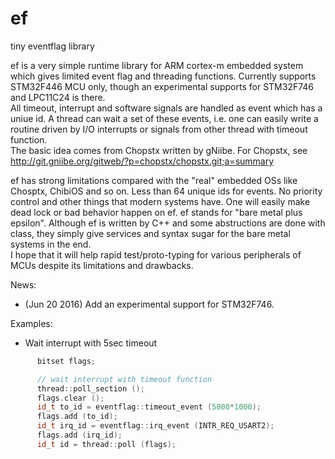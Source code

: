 # ef
tiny eventflag library

ef is a very simple runtime library for ARM cortex-m embedded system which gives limited event flag and threading functions.  Currently supports STM32F446 MCU only, though an experimental supports for STM32F746 and LPC11C24 is there.  
All timeout, interrupt and software signals are handled as event which has a uniue id.  A thread can wait a set of these events, i.e. one can easily write a routine driven by I/O interrupts or signals from other thread with timeout function.  
The basic idea comes from Chopstx written by gNiibe.  For Chopstx, see  
<http://git.gniibe.org/gitweb/?p=chopstx/chopstx.git;a=summary>

ef has strong limitations compared with the "real" embedded OSs like Chosptx, ChibiOS and so on.  Less than 64 unique ids for events.  No priority control and other things that modern systems have.  One will easily make dead lock or bad behavior happen on ef.  ef stands for "bare metal plus epsilon".  Although ef is written by C++ and some abstructions are done with class, they simply give services and syntax sugar for the bare metal systems in the end.  
I hope that it will help rapid test/proto-typing for various peripherals of MCUs despite its limitations and drawbacks.  

News:

* (Jun 20 2016) Add an experimental support for STM32F746.


Examples:

* Wait interrupt with 5sec timeout

```c++
      bitset flags;

      // wait interrupt with timeout function
      thread::poll_section ();
      flags.clear ();
      id_t to_id = eventflag::timeout_event (5000*1000);
      flags.add (to_id);
      id_t irq_id = eventflag::irq_event (INTR_REQ_USART2);
      flags.add (irq_id);
      id_t id = thread::poll (flags);

```


